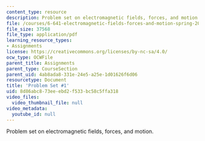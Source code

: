 ```yaml
---
content_type: resource
description: Problem set on electromagnetic fields, forces, and motion.
file: /courses/6-641-electromagnetic-fields-forces-and-motion-spring-2009/8d86abc873eeebd2f533bc58c5ffa318_MIT6_641s09_pset01.pdf
file_size: 37568
file_type: application/pdf
learning_resource_types:
- Assignments
license: https://creativecommons.org/licenses/by-nc-sa/4.0/
ocw_type: OCWFile
parent_title: Assignments
parent_type: CourseSection
parent_uid: 4ab8ada8-331e-24e5-a25e-1d01626f6d06
resourcetype: Document
title: 'Problem Set #1'
uid: 8d86abc8-73ee-ebd2-f533-bc58c5ffa318
video_files:
  video_thumbnail_file: null
video_metadata:
  youtube_id: null
---
```

Problem set on electromagnetic fields, forces, and motion.